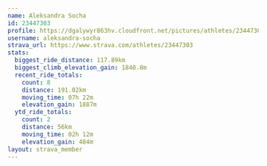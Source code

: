 ```yaml
---
name: Aleksandra Socha
id: 23447303
profile: https://dgalywyr863hv.cloudfront.net/pictures/athletes/23447303/14745546/4/large.jpg
username: aleksandra-socha
strava_url: https://www.strava.com/athletes/23447303
stats:
  biggest_ride_distance: 117.89km
  biggest_climb_elevation_gain: 1840.8m
  recent_ride_totals:
    count: 8
    distance: 191.02km
    moving_time: 07h 22m
    elevation_gain: 1887m
  ytd_ride_totals:
    count: 2
    distance: 56km
    moving_time: 02h 12m
    elevation_gain: 484m
layout: strava_member
--- 
```

